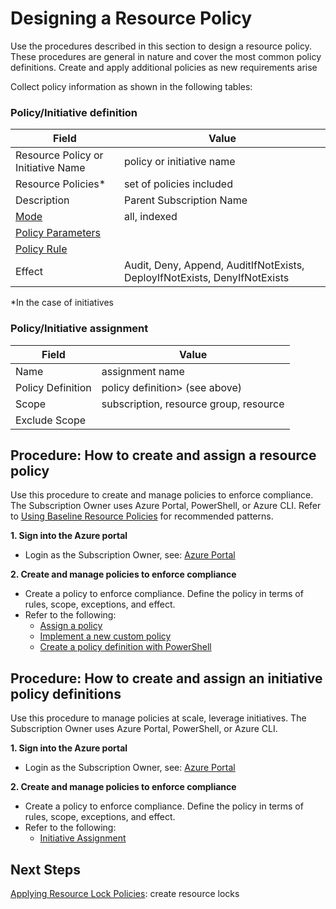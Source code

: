 # Designing a Resource Policy 

Use the procedures described in this section to design a resource policy. These procedures are general in nature and cover the most common policy definitions. Create and apply additional policies as new requirements arise
 

Collect policy information as shown in the following tables: 

   ### Policy/Initiative definition
 
   | __Field__ | __Value__ |
   |------------------------------|----------------------------|
   | Resource Policy or Initiative Name    | policy or initiative name   | 
   | Resource Policies*     | set of policies included | 
   | Description   | Parent Subscription Name  | 
   | [Mode](https://docs.microsoft.com/en-ca/azure/azure-policy/policy-definition#mode)    | all, indexed |  
   | [Policy Parameters](https://docs.microsoft.com/en-ca/azure/azure-policy/policy-definition#parameters)   |  |  
   | [Policy Rule](https://docs.microsoft.com/en-ca/azure/azure-policy/policy-definition#policy-rule)   |  |  
   | Effect |Audit, Deny, Append, AuditIfNotExists, DeployIfNotExists, DenyIfNotExists|
    
   *In the case of initiatives 


   ### Policy/Initiative assignment 
   
   | __Field__ | __Value__ |
   |------------------------------|----------------------------|
   | Name    | assignment name   | 
   | Policy Definition     | policy definition> (see above)  | 
   | Scope   | subscription, resource group, resource  | 
   | Exclude Scope    |  |  


## Procedure: How to create and assign a resource policy 

Use this procedure to create and manage policies to enforce compliance. The Subscription Owner uses Azure Portal, PowerShell, or Azure CLI. Refer to [Using Baseline Resource Policies](5.1.1-Top-10-Azure-Baseline-Security-Policies.md) for recommended patterns. 


**1. Sign into the Azure portal** 
   - Login as the Subscription Owner, see:  [Azure Portal](https://portal.azure.com)
   
**2. Create and manage policies to enforce compliance** 
   - Create a policy to enforce compliance. Define the policy in terms of rules, scope, exceptions, and effect. 
   - Refer to the following: 
      - [Assign a policy](https://docs.microsoft.com/en-us/azure/azure-policy/create-manage-policy#assign-a-policy) 
      - [Implement a new custom policy](https://docs.microsoft.com/en-us/azure/azure-policy/create-manage-policy#implement-a-new-custom-policy) 
      - [Create a policy definition with PowerShell](https://docs.microsoft.com/en-us/azure/azure-policy/create-manage-policy#create-a-policy-definition-with-powershell) 

## Procedure: How to create and assign an initiative policy definitions
 
Use this procedure to manage policies at scale, leverage initiatives. The Subscription Owner uses Azure Portal, PowerShell, or Azure CLI.  

**1. Sign into the Azure portal** 
   - Login as the Subscription Owner, see:  [Azure Portal](https://portal.azure.com)

**2. Create and manage policies to enforce compliance** 
   - Create a policy to enforce compliance. Define the policy in terms of rules, scope, exceptions, and effect. 
   - Refer to the following: 
      - [Initiative Assignment](https://docs.microsoft.com/en-ca/azure/azure-policy/azure-policy-introduction#initiative-assignment) 




## Next Steps 

[Applying Resource Lock Policies](5.2-Applying-Resource-Lock-Policies.md): create resource locks 
 
 


